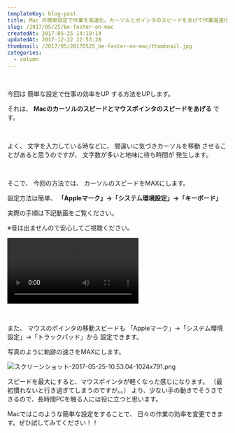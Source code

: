 ```yaml
---
templateKey: blog-post
title: Mac の簡単設定で作業を高速化。カーソルとポインタのスピードをあげて作業高速化
slug: /2017/05/25/be-faster-on-mac
createdAt: 2017-05-25 14:19:14
updatedAt: 2017-12-22 22:53:28
thumbnail: /2017/05/20170525_be-faster-on-mac/thumbnail.jpg
categories:
  - column
---
```


&nbsp;

今回は
簡単な設定で仕事の効率をUP
する方法をUPします。

それは、
**Macのカーソルのスピードとマウスポインタのスピードをあげる**
です。

&nbsp;

よく、
文字を入力している時などに、
間違いに気づきカーソルを移動
させることがあると思うのですが、
文字数が多いと地味に待ち時間が
発生します。

<div class="adsense-double-rect"></div>

&nbsp;

そこで、
今回の方法では、
カーソルのスピードをMAXにします。

設定方法は簡単、
**「Appleマーク」→「システム環境設定」→「キーボード」**

実際の手順は下記動画をご覧ください。

※音は出ませんので安心してご視聴ください。

<video src="https://s3-ap-northeast-1.amazonaws.com/statics.ver-1-0.net/uploads/2017/05/20170525_be-faster-on-mac/quicker-cursor.mp4" controls></video>

&nbsp;

また、
マウスのポインタの移動スピードも
「Appleマーク」→「システム環境設定」→「トラックパッド」から
設定できます。

写真のように軌跡の速さをMAXにします。

<img class="post-image almost-width" src="https://s3-ap-northeast-1.amazonaws.com/statics.ver-1-0.net/uploads/2017/05/20170525_be-faster-on-mac/スクリーンショット-2017-05-25-10.53.04-1024x791.png" alt="スクリーンショット-2017-05-25-10.53.04-1024x791.png"/>

スピードを最大にすると、マウスポインタが軽くなった感じになります。
（最初慣れないと行き過ぎてしまうのですが。。）
より、少ない手の動きでそうさできるので、長時間PCを触る人には役に立つと思います。

Macではこのような簡単な設定をすることで、
日々の作業の効率を変更できます。ぜひ試してみてください！！

<div class="adsense-double-rect"></div>
